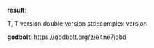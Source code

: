 **result**:
 
T, T version
double version
std::complex<T> version
 
**godbolt**: https://godbolt.org/z/e4ne7jobd